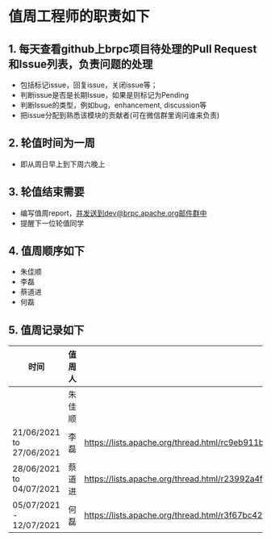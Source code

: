 # 值周工程师的职责如下

## 1. 每天查看github上brpc项目待处理的Pull Request和Issue列表，负责问题的处理

  *  包括标记issue，回复issue，关闭issue等；
  *  判断issue是否是长期Issue，如果是则标记为Pending
  *  判断Issue的类型，例如bug，enhancement, discussion等
  *  把issue分配到熟悉该模块的贡献者(可在微信群里询问谁来负责)




## 2. 轮值时间为一周
  *  即从周日早上到下周六晚上


## 3. 轮值结束需要
  *  编写值周report，并发送到dev@brpc.apache.org邮件群中
  *  提醒下一位轮值同学


## 4. 值周顺序如下
  * 朱佳顺
  * 李磊
  * 蔡道进
  * 何磊


## 5. 值周记录如下

|  时间   | 值周人  | 值周report|
|  ----  | ----  | --- |
|   | 朱佳顺 |
|  21/06/2021 to 27/06/2021 | 李磊 | https://lists.apache.org/thread.html/rc9eb911bc6465c16bd8bb14f9d1f7c9548e13759101f43cf0300908a%40%3Cdev.brpc.apache.org%3E
|  28/06/2021 to 04/07/2021 | 蔡道进 | https://lists.apache.org/thread.html/r23992a4f958bea5b28b9b87a09c60790dae8d5d28f2c49aded3f1760%40%3Cdev.brpc.apache.org%3E
| 05/07/2021 - 12/07/2021  | 何磊 | https://lists.apache.org/thread.html/r3f67bc42ecdc07b25c39aedaf30aeae79039aa1cc3e6ad99364c8178%40%3Cdev.brpc.apache.org%3E




